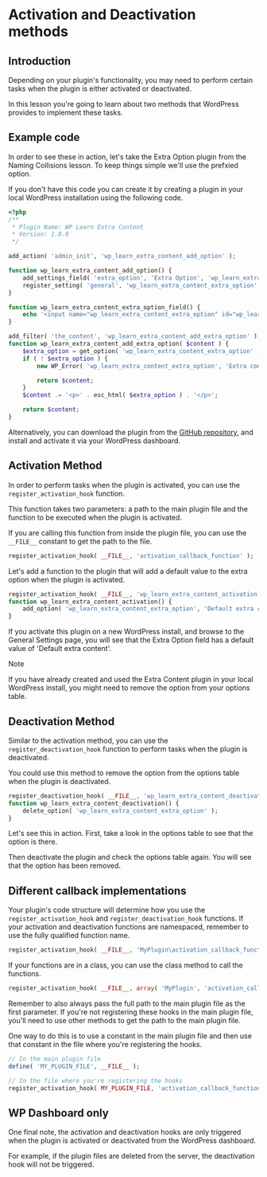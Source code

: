 # Activation and Deactivation methods

## Introduction

Depending on your plugin's functionality, you may need to perform certain tasks when the plugin is either activated or deactivated. 

In this lesson you're going to learn about two methods that WordPress provides to implement these tasks.

## Example code

In order to see these in action, let's take the Extra Option plugin from the Naming Collisions lesson. To keep things simple we'll use the prefxied option.

If you don't have this code you can create it by creating a plugin in your local WordPress installation using the following code.

```php
<?php
/**
 * Plugin Name: WP Learn Extra Content
 * Version: 1.0.0
 */

add_action( 'admin_init', 'wp_learn_extra_content_add_option' );

function wp_learn_extra_content_add_option() {
	add_settings_field( 'extra_option', 'Extra Option', 'wp_learn_extra_content_extra_option_field', 'general' );
	register_setting( 'general', 'wp_learn_extra_content_extra_option' );
}

function wp_learn_extra_content_extra_option_field() {
	echo '<input name="wp_learn_extra_content_extra_option" id="wp_learn_extra_content_extra_option" type="text" value="' . esc_html( get_option( 'wp_learn_extra_content_extra_option' ) ) . '" />';
}

add_filter( 'the_content', 'wp_learn_extra_content_add_extra_option' );
function wp_learn_extra_content_add_extra_option( $content ) {
	$extra_option = get_option( 'wp_learn_extra_content_extra_option' );
	if ( ! $extra_option ) {
		new WP_Error( 'wp_learn_extra_content_extra_option', 'Extra content is empty.' );

		return $content;
	}
	$content .= '<p>' . esc_html( $extra_option ) . '</p>';

	return $content;
}
```

Alternatively, you can download the plugin from the [GitHub repository](https://github.com/wptrainingteam/plugin-developer/blob/trunk/wp-learn-extra-content.zip), and install and activate it via your WordPress dashboard.

## Activation Method

In order to perform tasks when the plugin is activated, you can use the `register_activation_hook` function. 

This function takes two parameters: a path to the main plugin file and the function to be executed when the plugin is activated.

If you are calling this function from inside the plugin file, you can use the `__FILE__` constant to get the path to the file.

```php
register_activation_hook( __FILE__, 'activation_callback_function' );
```

Let's add a function to the plugin that will add a default value to the extra option when the plugin is activated.

```php
register_activation_hook( __FILE__, 'wp_learn_extra_content_activation' );
function wp_learn_extra_content_activation() {
    add_option( 'wp_learn_extra_content_extra_option', 'Default extra content' );
}
```

If you activate this plugin on a new WordPress install, and browse to the General Settings page, you will see that the Extra Option field has a default value of 'Default extra content'.

> [!NOTE]
> If you have already created and used the Extra Content plugin in your local WordPress install, you might need to remove the option from your options table.

## Deactivation Method

Similar to the activation method, you can use the `register_deactivation_hook` function to perform tasks when the plugin is deactivated.

You could use this method to remove the option from the options table when the plugin is deactivated.

```php
register_deactivation_hook( __FILE__, 'wp_learn_extra_content_deactivation' );
function wp_learn_extra_content_deactivation() {
    delete_option( 'wp_learn_extra_content_extra_option' );
}
```

Let's see this in action. First, take a look in the options table to see that the option is there. 

Then deactivate the plugin and check the options table again. You will see that the option has been removed.

## Different callback implementations

Your plugin's code structure will determine how you use the `register_activation_hook` and `register_deactivation_hook` functions. If your activation and deactivation functions are namespaced, remember to use the fully qualified function name.

```php
register_activation_hook( __FILE__, 'MyPlugin\activation_callback_function' );
```

If your functions are in a class, you can use the class method to call the functions.

```php
register_activation_hook( __FILE__, array( 'MyPlugin', 'activation_callback_function' ) );
``` 

Remember to also always pass the full path to the main plugin file as the first parameter. If you're not registering these hooks in the main plugin file, you'll need to use other methods to get the path to the main plugin file.

One way to do this is to use a constant in the main plugin file and then use that constant in the file where you're registering the hooks.

```php
// In the main plugin file
define( 'MY_PLUGIN_FILE', __FILE__ );
```

```php
// In the file where you're registering the hooks
register_activation_hook( MY_PLUGIN_FILE, 'activation_callback_function' );
```

## WP Dashboard only

One final note, the activation and deactivation hooks are only triggered when the plugin is activated or deactivated from the WordPress dashboard. 

For example, if the plugin files are deleted from the server, the deactivation hook will not be triggered.